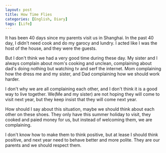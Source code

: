 ```yaml
---
layout: post
title: How Time Flies
categories: [English, Diary]
tags: [Life]
---
```

It has been 40 days since my parents visit us in Shanghai. In the past 40 day, I didn't need cook and do my garocy and lundry. I acted like I was the host of the house, and they were the guests.

But I don't think we had a very good time during these day. My sister and I always complain about mom's cooking and unclean, complaining about dad's doing nothing but watching tv and serf the internet. Mom complaining how the dress me and my sister, and Dad complaining how we should work harder.

I don't why we are all complaining each other, and I don't think it is a good way to live together. We(Me and my sister) are not hoping they will come to visit next year, but they keep insist that they will come next year.

How should I say about this situation, maybe we should think about each other on these shoes. They only have this summer holiday to visit, they cooked and paied money for us, but instead of welcoming them, we are complaining.

I don't know how to make them to think positive, but at lease I should think positive, and next year need to behave better and more polite. They are our parents and we should respect them.
